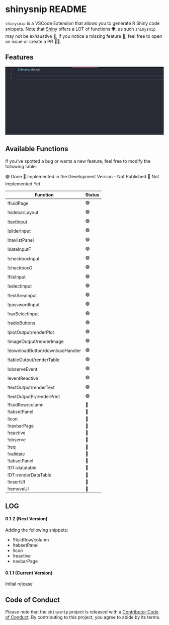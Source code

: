 # shinysnip README

`shinysnip` is a VSCode Extension that allows you to generate R Shiny code snippets. Note that [Shiny](https://shiny.rstudio.com/) offers a LOT of functions 👽, as such `shinysnip` may not be exhaustive 🐤, if you notice a missing feature 🔬, feel free to open an issue or create a PR 🧑‍🚀. 

## Features

![example](example.gif)


## Available Functions

If you've spotted a bug or wants a new feature, feel free to modify the following table: 

🟢 Done 
🍊 Implemented in the Development Version - Not Published
🔴 Not Implemented Yet



|Function   | Status   |
|---|---|
|!fluidPage   | 🟢  |
|!sidebarLayout   | 🟢  |
|!textInput   | 🟢  |
|!sliderInput   | 🟢  |
|!navlistPanel   | 🟢  |
|!dateInputF   | 🟢  |
|!checkboxInput   | 🟢  |
|!checkboxG   | 🟢  |
|!fileInput   | 🟢  |
|!selectInput   | 🟢  |
|!textAreaInput   | 🟢  |
|!passwordInput   | 🟢  |
|!varSelectInput   | 🟢  |
|!radioButtons   | 🟢  |
|!plotOutput/renderPlot   | 🟢  |
|!imageOutput/renderImage   | 🟢  |
|!downloadButton/downloadHandler   | 🟢  |
|!tableOutput/renderTable   | 🟢  |
|!observeEvent   | 🟢  |
|!eventReactive   | 🟢  |
|!textOutput/renderText   | 🟢  |
|!textOutputPr/renderPrint   | 🟢  |
|!fluidRow/column  | 🍊 |
|!tabsetPanel  | 🍊 |
|!icon  | 🍊 |
|!navbarPage  | 🍊 |
|!reactive  | 🍊 |
|!observe  | 🔴 |
|!req  | 🔴 |
|!validate  | 🔴 |
|!tabsetPanel  | 🔴 |
|!DT::datatable  | 🔴 |
|!DT::renderDataTable  | 🔴 |
|!insertUI  | 🔴 |
|!removeUI  | 🔴 |

## LOG

#### 0.1.2 (Next Version) 

Adding the following snippets: 

+ !fluidRow/column 
+ !tabsetPanel
+ !icon
+ !reactive
+ navbarPage

#### 0.1.1 (Current Version)

Initial release

## Code of Conduct

Please note that the `shinysnip` project is released with a [Contributor Code of Conduct](https://contributor-covenant.org/version/2/0/CODE_OF_CONDUCT.html). By contributing to this project, you agree to abide by its terms.

